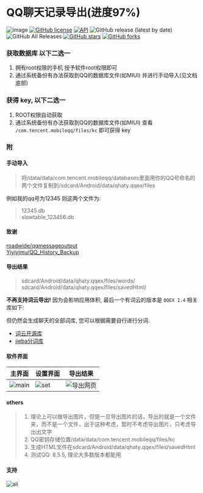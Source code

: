 # QQ聊天记录导出(进度97%)

![image](https://img.shields.io/badge/build-passing-brightgreen.svg) [![GitHub license](https://img.shields.io/github/license/zsqw123/QQ-Exp-Android)](https://github.com/zsqw123/QQ-Exp-Android/blob/master/LICENSE) [![API](https://img.shields.io/badge/API-21%2B-brightgreen.svg?style=flat)](https://android-arsenal.com/api?level=21) ![GitHub release (latest by date)](https://img.shields.io/github/v/release/zsqw123/QQ-Exp-Android) ![GitHub All Releases](https://img.shields.io/github/downloads/zsqw123/QQ-Exp-Android/total) [![GitHub stars](https://img.shields.io/github/stars/zsqw123/QQ-Exp-Android)](https://github.com/zsqw123/QQ-Exp-Android/stargazers) [![GitHub forks](https://img.shields.io/github/forks/zsqw123/QQ-Exp-Android)](https://github.com/zsqw123/QQ-Exp-Android/network)

### 获取数据库 以下二选一

1. 拥有root权限的手机 授予软件root权限即可
2. 通过系统备份有办法获取到QQ的数据库文件(如MIUI) 并进行手动导入(见文档底部)

### 获得 key, 以下二选一

1. ROOT权限自动获取
2. 通过系统备份有办法获取到QQ的数据库文件(如MIUI) 查看 `/com.tencent.mobileqq/files/kc` 即可获得 key

### 附

#### 手动导入

> 将/data/data/com.tencent.mobileqq/databases里面用你的QQ号命名的两个文件复制到/sdcard/Android/data/qhaty.qqex/files

例如我的qq号为12345 则这两个文件为:
>12345.db  
    slowtable_123456.db

#### 致谢

[roadwide/qqmessageoutput](https://github.com/roadwide/qqmessageoutput)  
[Yiyiyimu/QQ_History_Backup](https://github.com/Yiyiyimu/QQ_History_Backup)

#### 导出结果

>sdcard/Android/data/qhaty.qqex/files/words/
    sdcard/Android/data/qhaty.qqex/files/savedHtml/

**不再支持词云导出!** 因为会影响应用体积, 最后一个有词云的版本是 `QQEX 1.4` 相关库如下:

但仍然会生成聊天的全部词库, 您可以根据需要自行进行分词.

- [词云开源库](https://github.com/rome753/WordCloudView)
- [jieba分词库](https://github.com/452896915/jieba-android)

#### 软件界面

| 主界面                                                       | 设置界面                                                     | 导出结果                                                     |
| ------------------------------------------------------------ | ------------------------------------------------------------ | ------------------------------------------------------------ |
| ![main](https://cdn.jsdelivr.net/gh/zsqw123/cdn@master/picCDN/20210228153007.webp) | ![set](https://cdn.jsdelivr.net/gh/zsqw123/cdn@master/picCDN/20210228153218.webp) | ![导出网页](https://cdn.jsdelivr.net/gh/zsqw123/cdn@master/picCDN/20210228153844.webp) |

#### others

> 1. 理论上可以做导出图片，但是一旦导出图片的话，导出的就是一个文件夹，而不是一个文件，出于这种考虑，暂时不考虑导出图片，只考虑导出出文字
> 2. QQ密钥存储位置/data/data/com.tencent.mobileqq/files/kc
> 3. 生成HTML文件在sdcard/Android/data/qhaty.qqex/files/savedHtml
> 4. 测试QQ: 8.5.5, 理论大多数版本都能用

#### 支持

![ali](https://cdn.jsdelivr.net/gh/zsqw123/cdn@master/img/custom/donate/ali.jpg)
